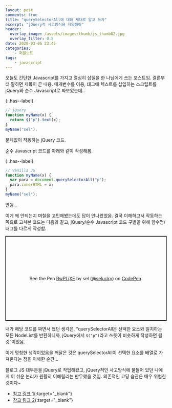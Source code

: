 ```yaml
---
layout: post
comments: true
title: "querySelectorAll에 대해 제대로 알고 쓰자"
excerpt: "jQuery적 사고방식을 지양해야"
header:
  overlay_image: /assets/images/thumb/js_thumb02.jpg
  overlay_filter: 0.5
date: 2020-03-06 23:45
categories:
    - 퍼블노트
tags:
    - javascript
---
```

오늘도 간단한 Javascript를 가지고 열심히 삽질을 한 나님에게 쓰는 포스트임. 결론부터 말하면 제목이 곧 내용. 매개변수를 이용, 태그에 텍스트를 삽입하는 스크립트를 jQuery와 순수 Javascript로 짜보았는데..

{:.has--label}
```javascript
// jQuery
function myName(x) {
  return $("p").text(x);
}
myName("sel");
```
문제없이 작동하는 jQuery 코드.

순수 Javascript 코드를 아래와 같이 작성해봄.

{:.has--label}
```javascript
// Vanilla JS
function myName(x) {
  var para = document.querySelectorAll("p");
  para.innerHTML = x;
}
myName("sel");
```
안됨...

이게 왜 안되는지 며칠을 고민해봤는데도 답이 안나왔었음. 결국 이해하고서 작동하는 쪽으로 고쳐본 코드는 다음과 같고, jQuery/순수 Javascript 코드 구별을 위해 함수명/태그를 다르게 작성함.

<p class="codepen" data-height="265" data-theme-id="default" data-default-tab="js,result" data-user="selucky" data-slug-hash="RwPLjXE" style="height: 265px; box-sizing: border-box; display: flex; align-items: center; justify-content: center; border: 2px solid; margin: 1em 0; padding: 1em;" data-pen-title="RwPLjXE">
  <span>See the Pen <a href="https://codepen.io/selucky/pen/RwPLjXE">
  RwPLjXE</a> by sel (<a href="https://codepen.io/selucky">@selucky</a>)
  on <a href="https://codepen.io">CodePen</a>.</span>
</p>
<script async src="https://static.codepen.io/assets/embed/ei.js"></script>

내가 해당 코드를 짜면서 했던 생각은, &ldquo;querySelectorAll은 선택한 요소와 일치하는 모든 NodeList를 반환하니까, jQuery에서 <code>$("p")</code>라고 쓰듯이 비슷하게 작성하면 될 것&rdquo;이었음.

이게 멍청한 생각이었음을 깨달은 것은 querySelectorAll이 선택한 요소를 배열로 가져온다는 점을 이해한 순간...

블로그 JS 대부분을 jQuery로 작업해왔고, jQuery적인 사고방식에 물들어 있던 나에게 이 쉬운 논리가 원활히 이해될리는 만무했을 것임. 의존적인 코딩 습관은 매우 위험한 것이다~

* [참고 링크 1](https://developer.mozilla.org/ko/docs/Web/API/Document/querySelectorAll){:target="_blank"}
* [참고 링크 2](https://developer.mozilla.org/ko/docs/Web/API/NodeList){:target="_blank"}